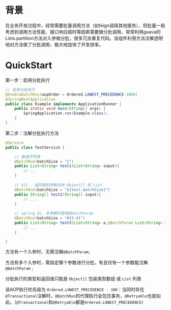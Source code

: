 # 背景
在业务开发过程中，经常需要批量调用方法（如feign调用其他服务），但批量一般考虑到调用方法性能、接口响应超时等因素需要做分批调用，常常利用guava的Lists.partition方法对入参做分批，很多冗余重复代码。该组件利用方法注解透明地对方法做了分批调用，极大地加快了开发效率。

# QuickStart

第一步：启用分批执行

```java
// 启用分批执行
@EnableBatchRun(aopOrder = Ordered.LOWEST_PRECEDENCE-1000)
@SpringBootApplication
public class Example implements ApplicationRunner {
    public static void main(String[] args) {
        SpringApplication.run(Example.class);
    }
}
```

第二步：注解分批执行方法

```java
@Service
public class TestService {

    // 数值字符串
    @BatchRun(batchSize = "2")
    public List<String> test1(List<String> input){
        // ...
    }
    
    // ${} ，返回值和参数支持 Object[] 和 List
    @BatchRun(batchSize = "${test.batchSize}")
    public String[] test2(String[] input){
        // ...
    }
    
    // spring EL，多参数时使用@BatchParam
    @BatchRun(batchSize = "#{5-4}")
    public List<String> test3(List<String> a,@BatchParam List<String> input){
        // ...
    }

}
```
方法有一个入参时，无需注解`@BatchParam`;

方法有多个入参时，需指定哪个参数进行分批，有且仅有一个参数能注解`@BatchParam` ;

分批执行的类型和返回值只能是 `Object[]` 包装类型数组 或 `List` 列表


该AOP执行优先级为 `Ordered.LOWEST_PRECEDENCE - 100`：当同时存在 `@Transactional`注解时，`@BatchRun`的代理执行会包住事务，`@Retryable`也是如此。（`@Transactional`和`@Retryable`都是`Ordered.LOWEST_PRECEDENCE`）

